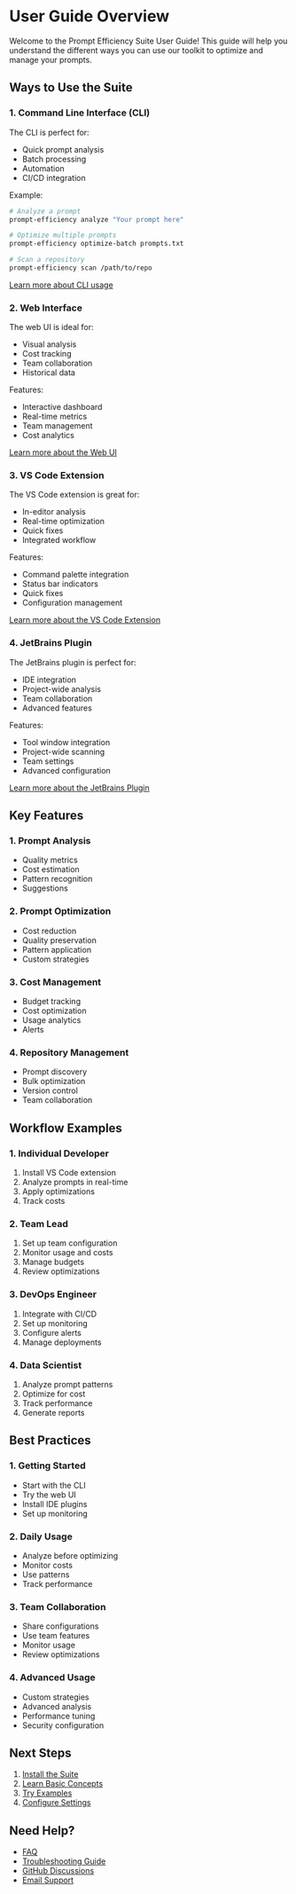 # User Guide Overview

Welcome to the Prompt Efficiency Suite User Guide! This guide will help you understand the different ways you can use our toolkit to optimize and manage your prompts.

## Ways to Use the Suite

### 1. Command Line Interface (CLI)

The CLI is perfect for:
- Quick prompt analysis
- Batch processing
- Automation
- CI/CD integration

Example:
```bash
# Analyze a prompt
prompt-efficiency analyze "Your prompt here"

# Optimize multiple prompts
prompt-efficiency optimize-batch prompts.txt

# Scan a repository
prompt-efficiency scan /path/to/repo
```

[Learn more about CLI usage](cli.md)

### 2. Web Interface

The web UI is ideal for:
- Visual analysis
- Cost tracking
- Team collaboration
- Historical data

Features:
- Interactive dashboard
- Real-time metrics
- Team management
- Cost analytics

[Learn more about the Web UI](web-ui.md)

### 3. VS Code Extension

The VS Code extension is great for:
- In-editor analysis
- Real-time optimization
- Quick fixes
- Integrated workflow

Features:
- Command palette integration
- Status bar indicators
- Quick fixes
- Configuration management

[Learn more about the VS Code Extension](vscode-extension.md)

### 4. JetBrains Plugin

The JetBrains plugin is perfect for:
- IDE integration
- Project-wide analysis
- Team collaboration
- Advanced features

Features:
- Tool window integration
- Project-wide scanning
- Team settings
- Advanced configuration

[Learn more about the JetBrains Plugin](jetbrains-plugin.md)

## Key Features

### 1. Prompt Analysis
- Quality metrics
- Cost estimation
- Pattern recognition
- Suggestions

### 2. Prompt Optimization
- Cost reduction
- Quality preservation
- Pattern application
- Custom strategies

### 3. Cost Management
- Budget tracking
- Cost optimization
- Usage analytics
- Alerts

### 4. Repository Management
- Prompt discovery
- Bulk optimization
- Version control
- Team collaboration

## Workflow Examples

### 1. Individual Developer
1. Install VS Code extension
2. Analyze prompts in real-time
3. Apply optimizations
4. Track costs

### 2. Team Lead
1. Set up team configuration
2. Monitor usage and costs
3. Manage budgets
4. Review optimizations

### 3. DevOps Engineer
1. Integrate with CI/CD
2. Set up monitoring
3. Configure alerts
4. Manage deployments

### 4. Data Scientist
1. Analyze prompt patterns
2. Optimize for cost
3. Track performance
4. Generate reports

## Best Practices

### 1. Getting Started
- Start with the CLI
- Try the web UI
- Install IDE plugins
- Set up monitoring

### 2. Daily Usage
- Analyze before optimizing
- Monitor costs
- Use patterns
- Track performance

### 3. Team Collaboration
- Share configurations
- Use team features
- Monitor usage
- Review optimizations

### 4. Advanced Usage
- Custom strategies
- Advanced analysis
- Performance tuning
- Security configuration

## Next Steps

1. [Install the Suite](../getting-started/installation.md)
2. [Learn Basic Concepts](../getting-started/concepts.md)
3. [Try Examples](../examples/basic.md)
4. [Configure Settings](../configuration/global.md)

## Need Help?

- [FAQ](../support/faq.md)
- [Troubleshooting Guide](../troubleshooting/common-issues.md)
- [GitHub Discussions](https://github.com/yourusername/prompt-efficiency-suite/discussions)
- [Email Support](mailto:support@prompt.com)
